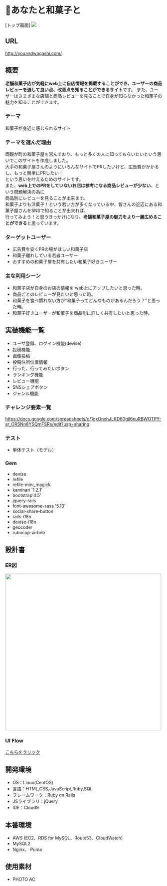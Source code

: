 # :cherry_blossom:あなたと和菓子と
[トップ画面]
<img src="https://user-images.githubusercontent.com/79884989/123546722-be248f80-d798-11eb-8f31-dd685df93076.png">

## URL
http://youandwagashi.com/

## 概要
**老舗和菓子店が気軽にweb上に自店情報を掲載することができ、ユーザーの商品レビューを通して良い点、改善点を知ることができるサイト**です。
また、ユーザーはさまざまな店舗と商品レビューを見ることで自身が知らなかった和菓子の魅力を知ることができます。

### テーマ
和菓子が身近に感じられるサイト

### テーマを選んだ理由
両親が町の和菓子屋を営んでおり、もっと多くの人に知ってもらいたいという思いでこのサイトを作成しました。<br />
大手の和菓子屋さんのようにいろんなサイトでPRしたいけど、広告費がかかるし、もっと簡単にPRしたい！<br />
という思いを叶えるためのサイトです。<br />
また、**web上でのPRをしていないお店は参考になる商品レビューが少ない**、という問題解決の為に <br />
商品別にレビューを見ることが出来ます。<br />
和菓子よりも洋菓子！という若い方が多くなっている中、皆さんの近辺にある和菓子屋さんをSNSで知ることが出来れば、<br />
行ってみよう！と思うきっかけになり、**老舗和菓子屋の魅力をより一層広めることができる**と思っています。<br />

### ターゲットユーザー
- 広告費を安くPRの場がほしい和菓子店
- 和菓子離れしている若者ユーザー
- おすすめの和菓子屋を共有したい和菓子好きユーザー

### 主な利用シーン
- 和菓子店が自身のお店の情報を  web上にアップしたいと思った時。
- 商品ごとのレビューが見たいと思った時。
- 和菓子を食べ慣れない方が"和菓子ってどんなものがあるんだろう？"と思った時。
- 和菓子好きユーザーが和菓子を商品別に詳しく共有したいと思った時。

## 実装機能一覧
- ユーザ登録、ログイン機能(devise)
- 投稿機能
- 画像投稿
- 投稿住所位置情報
- 行った、行ってみたいボタン
- ランキング機能
- レビュー機能
- SNSシェアボタン
- ジャンル機能

### チャレンジ要素一覧
https://docs.google.com/spreadsheets/d/1gxOnxhJLKD60gjl6euRBWOTPY-ar_ORSNn8YSQmFSRs/edit?usp=sharing

### テスト
- 単体テスト（モデル）

### Gem
- devise
- refile
- refile-mini_magick
- kaminari '1.2.1'
- bootstrap'4.5'
- jquery-rails
- font-awesome-sass '5.13'
- social-share-button
- rails-i18n
- devise-i18n
- geocoder
- rubocop-airbnb

## 設計書
### ER図
<img src="https://user-images.githubusercontent.com/79884989/120259195-72ccad80-c2ce-11eb-82ca-ada6227d898f.jpg" width="500px">

### UI Flow
<a href="https://drive.google.com/file/d/10ssUe_twl4rnQy-rQ9bSkhb0-CIQtzBM/view?usp=sharing">こちらをクリック</a>

## 開発環境
- OS：Linux(CentOS)
- 言語：HTML,CSS,JavaScript,Ruby,SQL
- フレームワーク：Ruby on Rails
- JSライブラリ：jQuery
- IDE：Cloud9

## 本番環境
- AWS (EC2、RDS for MySQL、Route53、CloudWatch)
- MySQL2
- Nginx、 Puma

## 使用素材
- PHOTO AC

